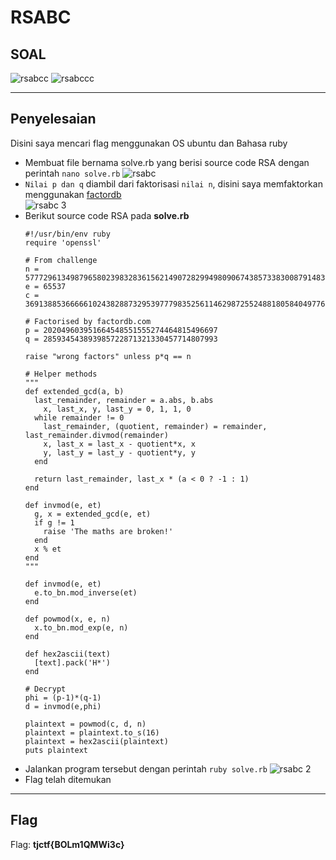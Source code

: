 # RSABC

## SOAL
![rsabcc](https://user-images.githubusercontent.com/26424136/82997703-ec351e80-a030-11ea-9a2f-45f5d0a21cbf.PNG)
![rsabccc](https://user-images.githubusercontent.com/26424136/83002151-e6423c00-a036-11ea-958e-9c77c94cb085.PNG)

____________________________________
## Penyelesaian
Disini saya mencari flag menggunakan OS ubuntu dan Bahasa ruby
- Membuat file bernama solve.rb yang berisi source code RSA dengan perintah `nano solve.rb`
![rsabc](https://user-images.githubusercontent.com/26424136/82997747-fce59480-a030-11ea-807a-baeebdd07248.PNG)
- `Nilai p dan q` diambil dari faktorisasi `nilai n`, disini saya memfaktorkan menggunakan [factordb](http://factordb.com/)<br /> 
![rsabc 3](https://user-images.githubusercontent.com/26424136/83001087-7089a080-a035-11ea-95bf-3caacc000c1d.PNG)
- Berikut source code RSA pada <b>solve.rb</b>
  ```
  #!/usr/bin/env ruby
  require 'openssl'

  # From challenge
  n = 57772961349879658023983283615621490728299498090674385733830087914838280699121
  e = 65537
  c = 36913885366666102438288732953977798352561146298725524881805840497762448828130
  
  # Factorised by factordb.com
  p = 202049603951664548551555274464815496697
  q = 285934543893985722871321330457714807993
  
  raise "wrong factors" unless p*q == n
  
  # Helper methods
  """
  def extended_gcd(a, b)
    last_remainder, remainder = a.abs, b.abs
      x, last_x, y, last_y = 0, 1, 1, 0
    while remainder != 0
      last_remainder, (quotient, remainder) = remainder, last_remainder.divmod(remainder)
      x, last_x = last_x - quotient*x, x
      y, last_y = last_y - quotient*y, y
    end
  
    return last_remainder, last_x * (a < 0 ? -1 : 1)
  end
 
  def invmod(e, et)
    g, x = extended_gcd(e, et)
    if g != 1
      raise 'The maths are broken!'
    end
    x % et
  end
  """

  def invmod(e, et)
    e.to_bn.mod_inverse(et)
  end

  def powmod(x, e, n)
    x.to_bn.mod_exp(e, n)
  end

  def hex2ascii(text)
    [text].pack('H*')
  end

  # Decrypt
  phi = (p-1)*(q-1)
  d = invmod(e,phi)
  
  plaintext = powmod(c, d, n)
  plaintext = plaintext.to_s(16)
  plaintext = hex2ascii(plaintext)
  puts plaintext
  ```
- Jalankan program tersebut dengan perintah `ruby solve.rb`
![rsabc 2](https://user-images.githubusercontent.com/26424136/82997745-fbb46780-a030-11ea-8131-7cf01bf4cb7b.PNG)
- Flag telah ditemukan <br />
____________________________________
## Flag

Flag: <b>tjctf{BOLm1QMWi3c}</b>
